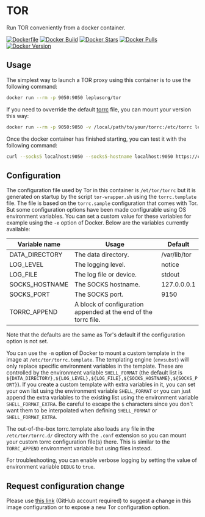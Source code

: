 # TOR

Run TOR conveniently from a docker container.

[![Dockerfile](https://img.shields.io/badge/GitHub-Dockerfile-blue)](https://github.com/leplusorg/docker-tor/blob/main/tor/Dockerfile)
[![Docker Build](https://github.com/leplusorg/docker-tor/workflows/Docker/badge.svg)](https://github.com/leplusorg/docker-tor/actions?query=workflow:"Docker")
[![Docker Stars](https://img.shields.io/docker/stars/leplusorg/tor)](https://hub.docker.com/r/leplusorg/tor)
[![Docker Pulls](https://img.shields.io/docker/pulls/leplusorg/tor)](https://hub.docker.com/r/leplusorg/tor)
[![Docker Version](https://img.shields.io/docker/v/leplusorg/tor?sort=semver)](https://hub.docker.com/r/leplusorg/tor)

## Usage

The simplest way to launch a TOR proxy using this container is to use the following command:

```bash
docker run --rm -p 9050:9050 leplusorg/tor
```

If you need to ovverride the default [torrc](tor/torrc) file, you can mount your version this way:

```bash
docker run --rm -p 9050:9050 -v /local/path/to/your/torrc:/etc/torrc leplusorg/tor
```

Once the docker container has finished starting, you can test it with the following command:

```bash
curl --socks5 localhost:9050 --socks5-hostname localhost:9050 https://check.torproject.org/api/ip
```

## Configuration

The configuration file used by Tor in this container is
`/et/tor/torrc` but it is generated on startup by the script
`tor-wrapper.sh` using the `torrc.template` file. The file is based on
the `torrc.sample` configuration that comes with Tor. But some
configuration options have been made configurable using OS environment
variables. You can set a custom value for these variables for example
using the `-e` option of Docker. Below are the variables currently
available:

| Variable name    | Usage                                                           | Default      |
| ---------------- | --------------------------------------------------------------- | ------------ |
| DATA_DIRECTORY   | The data directory.                                             | /var/lib/tor |
| LOG_LEVEL        | The logging level.                                              | notice       |
| LOG_FILE         | The log file or device.                                         | stdout       |
| SOCKS_HOSTNAME   | The SOCKS hostname.                                             | 127.0.0.0.1  |
| SOCKS_PORT       | The SOCKS port.                                                 | 9150         |
| TORRC_APPEND     | A block of configuration appended at the end of the torrc file. |              |

Note that the defaults are the same as Tor's default if the
configuration option is not set.

You can use the `-m` option of Docker to mount a custom template in the
image at `/etc/tor/torrc.template`. The templating engine
(`envsubst`) will only replace specific environment variables in the
template. These are controlled by the environment variable
`SHELL_FORMAT` (the default list is
`${DATA_DIRECTORY},${LOG_LEVEL},${LOG_FILE},${SOCKS_HOSTNAME},${SOCKS_PORT}`). If
you create a custom template with extra variables in it, you can set
your own list using the environment variable `SHELL_FORMAT` or you can
just append the extra variables to the existing list using the
environment variable `SHELL_FORMAT_EXTRA`. Be careful to escape the
`$` characters since you don't want them to be interpolated when
defining `SHELL_FORMAT` or `SHELL_FORMAT_EXTRA`.

The out-of-the-box torrc.template also loads any file in the
`/etc/tor/torrc.d/` directory with the `.conf` extension so you can
mount your custom torrc configuration file(s) there. This is similar
to the `TORRC_APPEND` environment variable but using files instead.

For troubleshooting, you can enable verbose logging by setting the
value of environment variable `DEBUG` to `true`.

## Request configuration change

Please use [this link](https://github.com/leplusorg/docker-tor/issues/new?assignees=thomasleplus&labels=enhancement&template=feature_request.md&title=%5BFEAT%5D) (GitHub account required) to suggest a change in this image configuration or to expose a new Tor configuration option.
